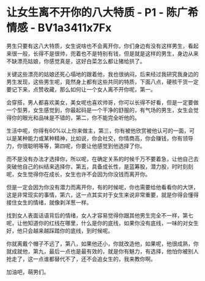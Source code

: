 # 让女生离不开你的八大特质 - P1 - 陈广希情感 - BV1a3411x7Fx

男生只要有这八大特质，女生说啥也不会离开你，你们身边有没有这样男生，看起来很一般，长得不是很帅，兜着也不是特别有钱，但是就是这样的男生，身边从来不缺漂亮姑娘，你感觉真是，这好白菜怎么都让猪给拱了。

关键这些漂亮的姑娘还死心塌地的跟着他，我也很纳闷，后来经过我研究我身边的男生发现，这些男生呢，竟然身上都有这些共同的特质，下面八点，硬核干货一定要记下来，点赞收藏，那么如何让一个女人离不开你呢，第一。

会穿搭，男人都喜欢美女，美女呢也喜欢帅哥，你可以长得不好看，但是一定要做一个型男，女生感觉到，你最起码是一个干净的舒服的，有气场的男生，女生会觉得你的眼光和品味是不错的，第二，你不能完全听他的。

生活中呢，你得有60%以上你来做主，第三，你有被他欣赏被他认可的一面，可以是某种能力或某种精神，比如说，你会社交，你情商高，你会赚钱，你有领导力，你很聪明等等，第四呢，你要让他感觉到他选择了你。

而不是没有办法才选择你，所以呢，在确定关系的时候千万不要着急，让他自己去突破他自己的纠结来选择你，第五，具备成长性，是蓝筹股，潜力股，时时刻刻呢，女生觉得你在成长，女生也许不会因为你没钱而离开你。

但是一定会因为你没有潜力而离开你，有的时候呢，你也需要给他看看你的大饼，这是非常现实的事情，第六，这一点其实对于女生来说非常重要，就是你得会懂得接住女生的情绪，就像剥洋葱一样。

找到女人表面话语背后的情绪，女人才容易觉得你跟其他男生完全不一样，第七呢，让他知道你的红线在哪里，什么是你的底线，如果你没有底线，一味的对女生好，他只会越来越踩踏你的底线，到时候呢。

你就离戴个帽子不远了，第八，如果他还小，你就改造他，如果呢，他很成熟，你就成就他，第九，最后一点也是最有效的，就是你有魅力，有选择，他怕你被别人抢走了，这一点谁都替代不了，还不会追女生的，我来教你啊。

加油吧，萌男们。